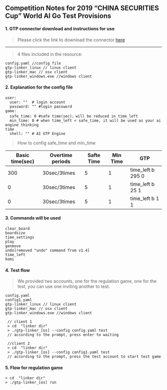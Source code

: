## Competition Notes for 2019 “CHINA SECURITIES Cup” World AI Go Test Provisions

#### 1. GTP connector download and instructions for use
> Please click the link to download the connector [here](https://github.com/chinagocon/gtplinker)

---

> 4 files included in the resource:

```
config.yaml //config file
gtp-linker_linux // linux client
gtp-linker_mac // osx client
gtp-linker_windows.exe //windows client
```

#### 2. Explanation for the config file


```
user:
  user: ""  # login account
  password: "" #login password
game:
  safe_time: 0 #safe time(sec)，will be reduced in time_left
  min_time: 0 # when time_left < safe_time, it will be used as your ai engine thinking
time
  shell: "" # AI GTP Engine
```
> How to config safe_time and min_time

|Basic time(sec) | Overtime periods | Safte Time |  Min Time | GTP |
|---|---|---|---|---|
|300 | 30sec/3times | 5 | 1 | time_left b 295 0|
|0 | 30sec/3times | 5 | 1 | time_left b 25 1|
|0 | 30sec/3times | 5 | 1 | time_left b 1 1|

#### 3. Commands will be used

```
clear_board
boardsize
time_settings
play
genmove
undo[removed "undo" command from v1.4]
time_left
komi
```


#### 4. Test flow

> We provided two accounts, one for the regulation game, one for the test, you can use one inviting another to test.


```
config.yaml
config1.yaml
gtp-linker_linux // linux client
gtp-linker_mac // osx client
gtp-linker_windows.exe //windows client
```


```
 // client 1
 > cd  "linker dir"
 > ./gtp-linker_[os] --config config.yaml test
 // according to the prompt, press enter to waiting
```


```
 //client 2 
 > cd  "linker dir"
 > ./gtp-linker_[os] --config config1.yaml test
 // according to the prompt, press the test account to start test game
```


#### 5. Flow for regulation game

```
> cd  "linker dir"
> ./gtp-linker_[os] run
```
